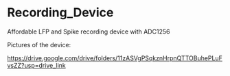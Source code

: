 # Recording_Device
Affordable LFP and Spike recording device with ADC1256

Pictures of the device:

https://drive.google.com/drive/folders/11zASVgPSqkznHrpnQTTOBuhePLuFvsZZ?usp=drive_link
